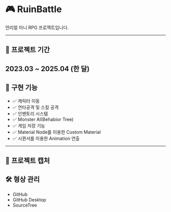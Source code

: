 # 🎮 RuinBattle

언리얼 미니 RPG 프로젝트입니다.


---

## 📆 프로젝트 기간  
**2023.03 ~ 2025.04** (한 달)
---


## 📌 구현 기능

- ✅ 캐릭터 이동 
- ✅ 연타공격 및 스킬 공격
- ✅ 인벤토리 시스템
- ✅ Monster AI(Behabior Tree)
- ✅ 게임 저장 기능
- ✅ Material Node를 이용한 Custom Material
- ✅ 시퀸서를 이용한 Animation 연출

---

## 📸 프로젝트 캡처






## 🛠️ 형상 관리  
- GitHub  
- GitHub Desktop  
- SourceTree  
